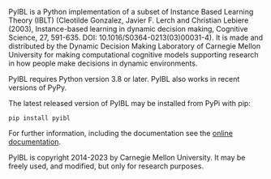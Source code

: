 PyIBL is a Python implementation of a subset of Instance Based Learning Theory
(IBLT) (Cleotilde Gonzalez, Javier F. Lerch and Christian Lebiere (2003),
Instance-based learning in dynamic decision making, Cognitive Science, 27,
591-635. DOI: 10.1016/S0364-0213(03)00031-4). It is made and distributed by
the Dynamic Decision Making Laboratory of Carnegie Mellon University for
making computational cognitive models supporting research in how people make
decisions in dynamic environments.

PyIBL requires Python version 3.8 or later. PyIBL also works in recent
versions of PyPy.

The latest released version of PyIBL may be installed from PyPi with pip:

    pip install pyibl


For further information, including the documentation see the
[online documentation](http://pyibl.ddmlab.com).

PyIBL is copyright 2014-2023 by Carnegie Mellon University. It may be
freely used, and modified, but only for research purposes.
